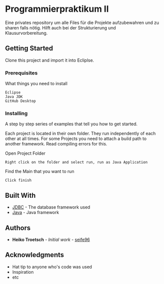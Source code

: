 # Programmierpraktikum II

Eine privates repository um alle Files für die Projekte aufzubewahren und zu sharen falls nötig. Hilft auch bei der Strukturierung und Klausurvorbereitung.

## Getting Started

Clone this project and import it into Ecliplse. 

### Prerequisites

What things you need to install

```
Eclipse
Java JDK
GitHub Desktop
```

### Installing

A step by step series of examples that tell you how to get started.

Each project is located in their own folder. They run independently of each other at all times. For some Projects you need to attach a build path to another framework. Read compiling errors for this.

Open Project Folder

```
Right click on the folder and select run, run as Java Application
```

Find the Main that you want to run

```
Click finish
```

## Built With

* [JDBC](https://github.com/xerial/sqlite-jdbc) - The database framework used
* [Java](https://docs.oracle.com/javase/7/docs/api/) - Java framework


## Authors

* **Heiko Troetsch** - *Initial work* - [seife96](https://github.com/seife96)


## Acknowledgments

* Hat tip to anyone who's code was used
* Inspiration
* etc
